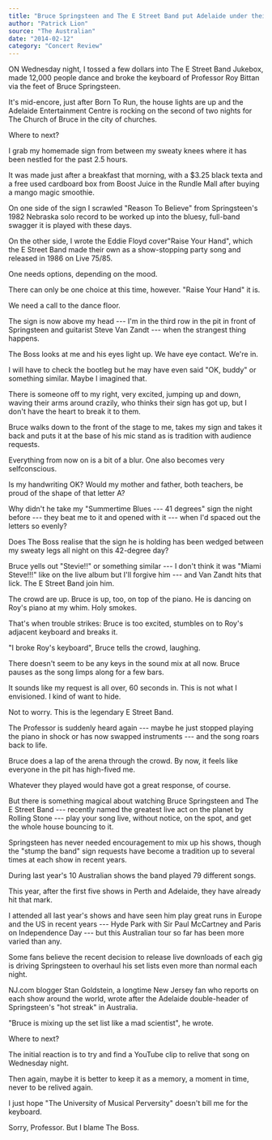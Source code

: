 ```yaml
---
title: "Bruce Springsteen and The E Street Band put Adelaide under their spell"
author: "Patrick Lion"
source: "The Australian"
date: "2014-02-12"
category: "Concert Review"
---
```


ON Wednesday night, I tossed a few dollars into The E Street Band Jukebox, made 12,000 people dance and broke the keyboard of Professor Roy Bittan via the feet of Bruce Springsteen.

It's mid-encore, just after Born To Run, the house lights are up and the Adelaide Entertainment Centre is rocking on the second of two nights for The Church of Bruce in the city of churches.

Where to next?

I grab my homemade sign from between my sweaty knees where it has been nestled for the past 2.5 hours.

It was made just after a breakfast that morning, with a $3.25 black texta and a free used cardboard box from Boost Juice in the Rundle Mall after buying a mango magic smoothie.

On one side of the sign I scrawled "Reason To Believe" from Springsteen's 1982 Nebraska solo record to be worked up into the bluesy, full-band swagger it is played with these days.

On the other side, I wrote the Eddie Floyd cover"Raise Your Hand", which the E Street Band made their own as a show-stopping party song and released in 1986 on Live 75/85.

One needs options, depending on the mood.

There can only be one choice at this time, however. "Raise Your Hand" it is.

We need a call to the dance floor.

The sign is now above my head --- I'm in the third row in the pit in front of Springsteen and guitarist Steve Van Zandt --- when the strangest thing happens.

The Boss looks at me and his eyes light up. We have eye contact. We're in.

I will have to check the bootleg but he may have even said "OK, buddy" or something similar. Maybe I imagined that.

There is someone off to my right, very excited, jumping up and down, waving their arms around crazily, who thinks their sign has got up, but I don't have the heart to break it to them.

Bruce walks down to the front of the stage to me, takes my sign and takes it back and puts it at the base of his mic stand as is tradition with audience requests.

Everything from now on is a bit of a blur. One also becomes very selfconscious.

Is my handwriting OK? Would my mother and father, both teachers, be proud of the shape of that letter A?

Why didn't he take my "Summertime Blues --- 41 degrees" sign the night before --- they beat me to it and opened with it --- when I'd spaced out the letters so evenly?

Does The Boss realise that the sign he is holding has been wedged between my sweaty legs all night on this 42-degree day?

Bruce yells out "Stevie!!" or something similar --- I don't think it was "Miami Steve!!!" like on the live album but I'll forgive him --- and Van Zandt hits that lick. The E Street Band join him.

The crowd are up. Bruce is up, too, on top of the piano. He is dancing on Roy's piano at my whim. Holy smokes.

That's when trouble strikes: Bruce is too excited, stumbles on to Roy's adjacent keyboard and breaks it.

"I broke Roy's keyboard", Bruce tells the crowd, laughing.

There doesn't seem to be any keys in the sound mix at all now. Bruce pauses as the song limps along for a few bars.

It sounds like my request is all over, 60 seconds in. This is not what I envisioned. I kind of want to hide.

Not to worry. This is the legendary E Street Band.

The Professor is suddenly heard again --- maybe he just stopped playing the piano in shock or has now swapped instruments --- and the song roars back to life.

Bruce does a lap of the arena through the crowd. By now, it feels like everyone in the pit has high-fived me.

Whatever they played would have got a great response, of course.

But there is something magical about watching Bruce Springsteen and The E Street Band --- recently named the greatest live act on the planet by Rolling Stone --- play your song live, without notice, on the spot, and get the whole house bouncing to it.

Springsteen has never needed encouragement to mix up his shows, though the "stump the band" sign requests have become a tradition up to several times at each show in recent years.

During last year's 10 Australian shows the band played 79 different songs.

This year, after the first five shows in Perth and Adelaide, they have already hit that mark.

I attended all last year's shows and have seen him play great runs in Europe and the US in recent years --- Hyde Park with Sir Paul McCartney and Paris on Independence Day --- but this Australian tour so far has been more varied than any.

Some fans believe the recent decision to release live downloads of each gig is driving Springsteen to overhaul his set lists even more than normal each night.

NJ.com blogger Stan Goldstein, a longtime New Jersey fan who reports on each show around the world, wrote after the Adelaide double-header of Springsteen's "hot streak" in Australia.

"Bruce is mixing up the set list like a mad scientist", he wrote.

Where to next?

The initial reaction is to try and find a YouTube clip to relive that song on Wednesday night.

Then again, maybe it is better to keep it as a memory, a moment in time, never to be relived again.

I just hope "The University of Musical Perversity" doesn't bill me for the keyboard.

Sorry, Professor. But I blame The Boss.